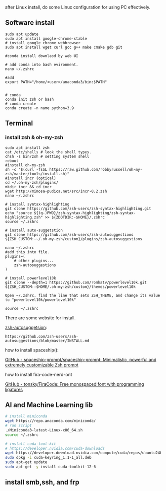 after Linux install, do some Linux configuration for using PC effectively.

## Software install

```shell
sudo apt update
sudo apt install google-chrome-stable
# install google chrome webbrowser
sudo apt install wget curl gcc g++ make cmake gdb git 
```

```shell
#conda install downlaod by web UI

# add conda into bash evironment.
nano ~/.zshrc

#add 
export PATH="/home/<user>/anaconda3/bin:$PATH"


# conda 
conda init zsh or bash
# conda create
conda create -n name python=3.9
```

## Terminal

### install zsh & oh-my-zsh

```shell
sudo apt install zsh
cat /etc/shells # look the shell types.
chsh -s bin/zsh # setting system shell
reboot
#install oh-my-zsh
sh -c "$(curl -fsSL https://raw.github.com/robbyrussell/oh-my-zsh/master/tools/install.sh)"
#install incr (optical)
cd ~/.oh-my-zsh/plugins/
mkdir incr && cd incr
wget http://mimosa-pudica.net/src/incr-0.2.zsh
nano ~/.zshrc

# install syntax-highlighting
git clone https://github.com/zsh-users/zsh-syntax-highlighting.git
echo "source ${(q-)PWD}/zsh-syntax-highlighting/zsh-syntax-highlighting.zsh" >> ${ZDOTDIR:-$HOME}/.zshrc
source ~/.zshrc

# install auto-suggetstion
git clone https://github.com/zsh-users/zsh-autosuggestions ${ZSH_CUSTOM:-~/.oh-my-zsh/custom}/plugins/zsh-autosuggestions

nano ~/.zshrc
#add this into file.
plugins=( 
    # other plugins...
    zsh-autosuggestions
)

# install powerlevel10k
git clone --depth=1 https://github.com/romkatv/powerlevel10k.git ${ZSH_CUSTOM:-$HOME/.oh-my-zsh/custom}/themes/powerlevel10k

Open ~/.zshrc, find the line that sets ZSH_THEME, and change its value to "powerlevel10k/powerlevel10k"

source ~/.zshrc
```

There are some website for install.

[zsh-autosuggetsion](https://github.com/zsh-users/zsh-autosuggestions/blob/master/INSTALL.md):

`https://github.com/zsh-users/zsh-autosuggestions/blob/master/INSTALL.md`

how to install spaceship():

[GitHub - spaceship-prompt/spaceship-prompt: Minimalistic, powerful and extremely customizable Zsh prompt](https://github.com/spaceship-prompt/spaceship-prompt)

how to install fira-code-nerd-ont

[GitHub - tonsky/FiraCode: Free monospaced font with programming ligatures](https://github.com/tonsky/FiraCode)

## AI and Machine Learning lib
```bash
# install miniconda 
wget https://repo.anaconda.com/miniconda/
# run script
./Miniconda3-latest-Linux-x86_64.sh
source ~/.zshrc

# install cuda-tool-kit
# https://developer.nvidia.com/cuda-downloads
wget https://developer.download.nvidia.com/compute/cuda/repos/ubuntu2404/x86_64/cuda-keyring_1.1-1_all.deb
sudo dpkg -i cuda-keyring_1.1-1_all.deb
sudo apt-get update
sudo apt-get -y install cuda-toolkit-12-6

```
## install smb,ssh, and frp
